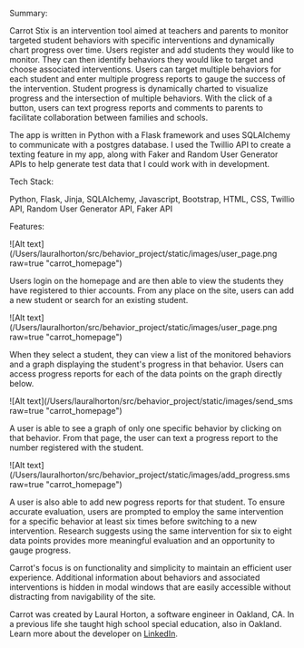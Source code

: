 Summary:

Carrot Stix is an intervention tool aimed at teachers and parents to monitor targeted student behaviors with specific interventions and dynamically chart progress over time.  Users register and add students they would like to monitor.  They can then identify behaviors they would like to target and choose associated interventions.  Users can target multiple behaviors for each student and enter multiple progress reports to gauge the success of the intervention.  Student progress is dynamically charted to visualize progress and the intersection of multiple behaviors.  With the click of a button, users can text progress reports and comments to parents to facilitate collaboration between families and schools.

The app is written in Python with a Flask framework and uses SQLAlchemy to communicate with a postgres database.  I used the Twillio API to create a texting feature in my app, along with Faker and Random User Generator APIs to help generate test data that I could work with in development. 


Tech Stack:

Python, Flask, Jinja, SQLAlchemy, Javascript, Bootstrap, HTML, CSS, Twillio API, Random User Generator API, Faker API


Features:


![Alt text](/Users/lauralhorton/src/behavior_project/static/images/user_page.png raw=true "carrot_homepage")

Users login on the homepage and are then able to view the students they have registered to thier accounts. From any place on the site, users can add a new student or search for an existing student.  

![Alt text](/Users/lauralhorton/src/behavior_project/static/images/user_page.png raw=true "carrot_homepage")

When they select a student, they can view a list of the monitored behaviors and a graph displaying the student's progress in that behavior.  Users can access progress reports for each of the data points on the graph directly below.  

![Alt text](/Users/lauralhorton/src/behavior_project/static/images/send_sms raw=true "carrot_homepage")

A user is able to see a graph of only one specific behavior by clicking on that behavior.  From that page, the user can text a progress report to the number registered with the student.

![Alt text](/Users/lauralhorton/src/behavior_project/static/images/add_progress.sms raw=true "carrot_homepage")

A user is also able to add new pogress reports for that student.  To ensure accurate evaluation, users are prompted to employ the same intervention for a specific behavior at least six times before switching to a new intervention. Research suggests using the same intervention for six to eight data points provides more meaningful evaluation and an opportunity to gauge progress.

Carrot's focus is on functionality and simplicity to maintain an efficient user experience.  Additional information about behaviors and associated interventions is hidden in modal windows that are easily accessible without distracting from navigability of the site.

Carrot was created by Laural Horton, a software engineer in Oakland, CA. In a previous life she taught high school special education, also in Oakland.  Learn more about the developer on [LinkedIn](https://www.linkedin.com/in/lauralhorton).
